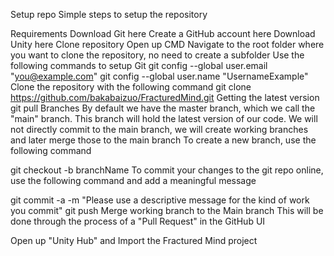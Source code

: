 Setup repo
Simple steps to setup the repository

Requirements
Download Git here
Create a GitHub account here
Download Unity here
Clone repository
Open up CMD
Navigate to the root folder where you want to clone the repository, no need to create a subfolder
Use the following commands to setup Git
git config --global user.email "you@example.com"
git config --global user.name "UsernameExample"
Clone the repository with the following command
git clone https://github.com/bakabaizuo/FracturedMind.git
Getting the latest version
git pull
Branches
By default we have the master branch, which we call the "main" branch. This branch will hold the latest version of our code. We will not directly commit to the main branch, we will create working branches and later merge those to the main branch To create a new branch, use the following command

git checkout -b branchName
To commit your changes to the git repo online, use the following command and add a meaningful message

git commit -a -m "Please use a descriptive message for the kind of work you commit"
git push
Merge working branch to the Main branch
This will be done through the process of a "Pull Request" in the GitHub UI

Open up "Unity Hub" and Import the Fractured Mind project
